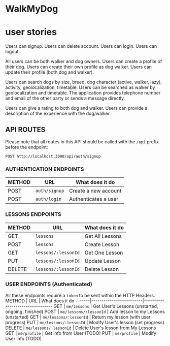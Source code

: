 # WalkMyDog

# user stories

Users can signup.
Users can delete account.
Users can login.
Users can logout.

All users can be both walker and dog owners.
Users can create a profile of their dog.
Users can create their own profile as dog walker.
Users can update their profile (both dog and walker).

Users can search dogs by size, breed, dog character (active, walker, lazy), activity, geolocalization, timetable.
Users can be searched as walker by geolocalization and timetable.
The application provides telephone number and email of the other party or sends a message directly.

Users can give a rating to both dog and walker.
Users can provide a description of the experience with the dog/walker.


## API ROUTES
Please note that all routes in this API should be called with the `/api` prefix before the endpoint:
```
POST http://localhost:3000/api/auth/signup
```
### AUTHENTICATION ENDPOINTS
METHOD | URL                | What does it do
-------|--------------------|---------------------------------
POST   | `auth/signup`  | Create a new account
POST   | `auth/login`   | Authenticates a user
### LESSONS ENDPOINTS
METHOD | URL                    | What does it do
-------|------------------------|---------------------------------
GET    | `lessons`              | Get All Lessons
POST   | `lessons`              | Create Lesson
GET    | `lessons/:lessonId`    | Get One Lesson
PUT    | `lessons/:lessonId`    | Update Lesson
DELETE | `lessons/:lessonId`    | Delete Lesson
### USER ENDPOINTS (Authenticated)
All these endpoints require a `token` to be sent within the HTTP Headers.
METHOD | URL                     | What does it do
-------|-------------------------|---------------------------------
GET    | `me/lessons`            | Get User's Lessons (unstarted, ongoing, finished)
POST   | `me/lessons/:lessonId`  | Add lesson to my Lessons (unstarted)
GET    | `me/lessons/:lessonId`  | Return my lesson (with user progress)
PUT    | `me/lessons/:lessonId`  | Modify User's lesson (set progress)
DELETE | `me/lessons/:lessonId`  | Delete User's lesson from My Lessons
GET    | `me/profile`            | Get info from User (TODO)
PUT    | `me/profile`            | Modify User info (TODO)
